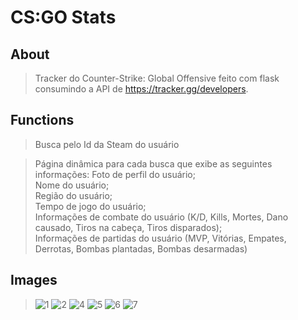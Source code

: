 # CS:GO Stats

## About
> Tracker do Counter-Strike: Global Offensive feito com flask consumindo a API de https://tracker.gg/developers. 

## Functions
> Busca pelo Id da Steam do usuário

> Página dinâmica para cada busca que exibe as seguintes informações:
> Foto de perfil do usuário;<br>
> Nome do usuário;<br>
> Região do usuário;<br>
> Tempo de jogo do usuário;<br>
> Informações de combate do usuário (K/D, Kills, Mortes, Dano causado, Tiros na cabeça, Tiros disparados);<br>
> Informações de partidas do usuário (MVP, Vitórias, Empates, Derrotas, Bombas plantadas, Bombas desarmadas)

## Images
>![1](https://user-images.githubusercontent.com/98183878/213332316-ba9b9827-9721-4f3d-a5ef-bf835d6fbe93.png)
>![2](https://user-images.githubusercontent.com/98183878/213332337-7687c78c-2b24-46d9-8d2a-98c0e655d3f4.png)
>![4](https://user-images.githubusercontent.com/98183878/213281685-d02e3672-1ccd-433a-b455-4a7f76ee6eac.png)
>![5](https://user-images.githubusercontent.com/98183878/213281714-dd3373fd-5f56-4aab-99f2-99d83eb1d7bc.png)
>![6](https://user-images.githubusercontent.com/98183878/213281728-33dde3a1-1534-4597-b4e9-f75d3332fab7.png)
>![7](https://user-images.githubusercontent.com/98183878/213281738-24c827e8-16f1-47cb-93fc-3eb32e6996ce.png)
